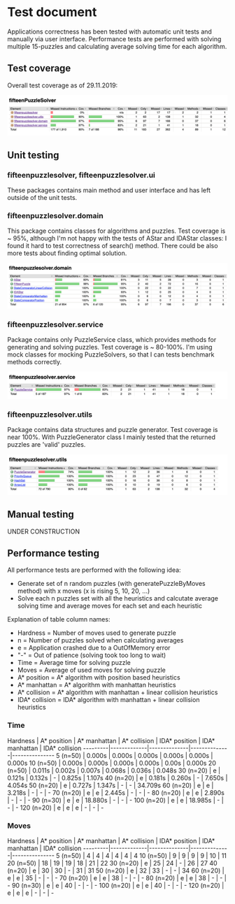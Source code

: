 # Test document

Applications correctness has been tested with automatic unit tests and manually via user interface. Performance tests are performed with solving multiple 15-puzzles and calculating average solving time for each algorithm.

## Test coverage

Overall test coverage as of 29.11.2019:

![Coverage](https://github.com/MiguelSombrero/fifteen-puzzle-solver/blob/master/documentation/pics/overall_coverage.png)

## Unit testing

### fifteenpuzzlesolver, fifteenpuzzlesolver.ui

These packages contains main method and user interface and has left outside of the unit tests.

### fifteenpuzzlesolver.domain

This package contains classes for algorithms and puzzles. Test coverage is ~ 95%, although I'm not happy with the tests of AStar and IDAStar classes: I found it hard to test correctness of search() method. There could be also more tests about finding optimal solution.

![Coverage](https://github.com/MiguelSombrero/fifteen-puzzle-solver/blob/master/documentation/pics/domain_coverage.png)

### fifteenpuzzlesolver.service

Package contains only PuzzleService class, which provides methods for generating and solving puzzles. Test coverage is ~ 80-100%. I'm using mock classes for mocking PuzzleSolvers, so that I can tests benchmark methods correctly.

![Coverage](https://github.com/MiguelSombrero/fifteen-puzzle-solver/blob/master/documentation/pics/service_coverage.png)

### fifteenpuzzlesolver.utils

Package contains data structures and puzzle generator. Test coverage is near 100%. With PuzzleGenerator class I mainly tested that the returned puzzles are 'valid' puzzles.

![Coverage](https://github.com/MiguelSombrero/fifteen-puzzle-solver/blob/master/documentation/pics/utils_coverage.png)

## Manual testing

UNDER CONSTRUCTION

## Performance testing

All performance tests are performed with the following idea:

- Generate set of n random puzzles (with generatePuzzleByMoves method) with x moves (x is rising 5, 10, 20, ...)
- Solve each n puzzles set with all the heuristics and calcutate average solving time and average moves for each set and each heuristic

Explanation of table column names:

- Hardness = Number of moves used to generate puzzle
- n = Number of puzzles solved when calculating averages
- e = Application crashed due to a OutOfMemory error
- "-" = Out of patience (solving took too long to wait)
- Time = Average time for solving puzzle
- Moves = Average of used moves for solving puzzle
- A* position = A* algorithm with position based heuristics
- A* manhattan = A* algorithm with manhattan heuristics
- A* collision = A* algorithm with manhattan + linear collision heuristics
- IDA* collision = IDA* algorithm with manhattan + linear collision heuristics

### Time

Hardness | A* position | A* manhattan | A* collision | IDA* position | IDA* manhattan | IDA* collision
---------|-------------|--------------|--------------|---------------
5 (n=50) | 0.000s | 0.000s | 0.000s | 0.000s | 0.000s | 0.000s
10 (n=50) | 0.000s | 0.000s | 0.000s | 0.000s | 0.00s | 0.000s
20 (n=50) | 0.011s | 0.002s | 0.007s | 0.068s | 0.036s | 0.048s
30 (n=20) | e | 0.121s | 0.132s | - | 0.825s | 1.107s
40 (n=20) | e | 0.181s | 0.260s | - | 7.650s | 4.054s
50 (n=20) | e | 0.727s | 1.347s | - | - | 34.709s
60 (n=20) | e | e | 3.218s | - | - | -
70 (n=20) | e | e | 2.445s | - | - | -
80 (n=20) | e | e | 2.890s | - | - | -
90 (n=30) | e | e | 18.880s | - | - | -
100 (n=20) | e | e | 18.985s | - | - | -
120 (n=20) | e | e | e | - | - | -

### Moves

Hardness | A* position | A* manhattan | A* collision | IDA* position | IDA* manhattan | IDA* collision
---------|-------------|--------------|--------------|---------------
5 (n=50) | 4  | 4  | 4  | 4 | 4 | 4
10 (n=50) | 9  | 9  | 9  | 9 | 10 | 11
20 (n=50) | 18 | 19 | 19 | 18 | 21 | 22
30 (n=20) | e | 25 | 24 | - | 26 | 27
40 (n=20) | e | 30 | 30 | - | 31 | 31
50 (n=20) | e | 32 | 33 | - | - | 34
60 (n=20) | e | e | 35 | - | - | -
70 (n=20) | e | e | 38 | - | - | -
80 (n=20) | e | e | 38 | - | - | -
90 (n=30) | e | e | 40 | - | - | -
100 (n=20) | e | e | 40 | - | - | -
120 (n=20) | e | e | e | - | - | -